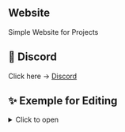 ## Website
Simple Website for Projects

## 💬 Discord
Click here -> [Discord](https://discord.gg/AWndKMeg)

## ✨ Exemple for Editing
<details>
  <summary>Click to open</summary>

```html
<body>
    <header>
      <h1>Projects from [Your Name]</h1>
      <p>Welcome Website from [Your Name]. Here you can find information about previous projects.</p>
    </header>
    <main>
      <section>
        <h2>Projekt 1</h2>
        <p>Description of project 1</p>
        <img src="images/image1.jpg" alt="Project 1">
        <button onclick="window.location.href='https://google.com'">GitHub Link</button>
      </section>
      <section>
        <h2>Project 2</h2>
        <p>Description of project 2</p>
        <img src="images/image2.jpg" alt="Project 2">
        <button onclick="window.location.href='https://google.com'">GitHub Link</button>
      </section>
      <section>
        <h2>Project 3</h2>
        <p>Description of project 3</p>
        <img src="images/image3.jpg" alt="Project 3">
        <button onclick="window.location.href='https://google.com'">GitHub Link</button>
      </section>
    </main>
    <footer>
      <ul>
        <li><a onclick="window.location.href='https://google.com'">Contact</a></li>
      </ul>
      <p>&copy;[Your Name], 2023. All rights reserved.</p>
    </footer>
  </body>
...
```
</details>
